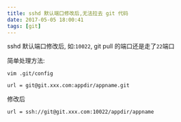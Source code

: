 ```yaml
---
title: sshd 默认端口修改后,无法拉去 git 代码
date: 2017-05-05 18:00:41
tags: [git]
---
```


sshd 默认端口修改后, 如:`10022`, git pull 的端口还是走了`22`端口

简单处理方法:

`vim .git/config`


````
url = git@git.xxx.com:appdir/appname.git
````

修改后

````
url = ssh://git@git.xxx.com:10022/appdir/appname
````